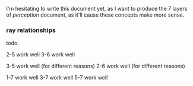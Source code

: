 
I'm hesitating to write this document yet, as I want to produce the 7 layers of *perception* document, as it'll cause these concepts make more sense.

### ray relationships

todo.

2-5 work well
3-6 work well

3-5 work well (for different reasons)
2-6 work well (for different reasons)

1-7 work well
3-7 work well
5-7 work well
